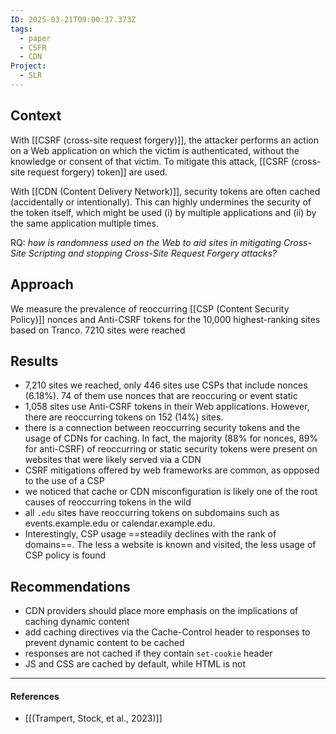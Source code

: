 ```yaml
---
ID: 2025-03-21T09:00:37.373Z
tags:
  - paper
  - CSFR
  - CDN
Project:
  - SLR
---
```

## Context

With [[CSRF (cross-site request forgery)]], the attacker performs an action on a Web application on which the victim is authenticated, without the knowledge or consent of that victim. To mitigate this attack, [[CSRF (cross-site request forgery) token]] are used.

With [[CDN (Content Delivery Network)]], security tokens are often cached (accidentally or intentionally). This can highly undermines the security of the token itself, which might be used (i) by multiple applications and (ii) by the same application multiple times.

RQ: *how is randomness used on the Web to aid sites in mitigating Cross-Site Scripting and stopping Cross-Site Request Forgery attacks?*
## Approach

We measure the prevalence of reoccurring [[CSP (Content Security Policy)]] nonces and Anti-CSRF tokens for the 10,000 highest-ranking sites based on Tranco. 7210 sites were reached

## Results

- 7,210 sites we reached, only 446 sites use CSPs that include nonces (6.18%). 74 of them use nonces that are reoccuring or event static
- 1,058 sites use Anti-CSRF tokens in their Web applications. However, there are reoccurring tokens on 152 (14%) sites.
- there is a connection between reoccurring security tokens and the usage of CDNs for caching. In fact, the majority (88% for nonces, 89% for anti-CSRF) of reoccurring or static security tokens were present on websites that were likely served via a CDN
- CSRF mitigations offered by web frameworks are common, as opposed to the use of a CSP
- we noticed that cache or CDN misconfiguration is likely one of the root causes of reoccurring tokens in the wild
- all `.edu` sites have reoccurring tokens on subdomains such as events.example.edu or calendar.example.edu.
- Interestingly, CSP usage ==steadily declines with the rank of domains==. The less a website is known and visited, the less usage of CSP policy is found

## Recommendations

- CDN providers should place more emphasis on the implications of caching dynamic content
 - add caching directives via the Cache-Control header to responses to prevent dynamic content to be cached
 - responses are not cached if they contain `set-cookie` header
 - JS and CSS are cached by default, while HTML is not
 
---
#### References
- [[(Trampert, Stock, et al., 2023)]]
